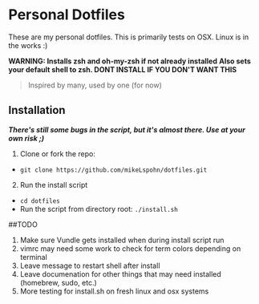 # Personal Dotfiles

These are my personal dotfiles.
This is primarily tests on OSX. Linux is in the works :)

**WARNING: Installs zsh and oh-my-zsh if not already installed**
**Also sets your default shell to zsh. DONT INSTALL IF YOU DON'T WANT THIS**

> Inspired by many, used by one (for now)

## Installation
**_There's still some bugs in the script, but it's almost there. Use at your own risk ;)_**

1. Clone or fork the repo:
  - `git clone https://github.com/mikeLspohn/dotfiles.git`
2. Run the install script
  - `cd dotfiles`
  - Run the script from directory root: `./install.sh`

##TODO
1. Make sure Vundle gets installed when during install script run
2. vimrc may need some work to check for term colors depending on terminal
3. Leave message to restart shell after install
4. Leave documenation for other things that may need installed (homebrew, sudo, etc.)
5. More testing for install.sh on fresh linux and osx systems
